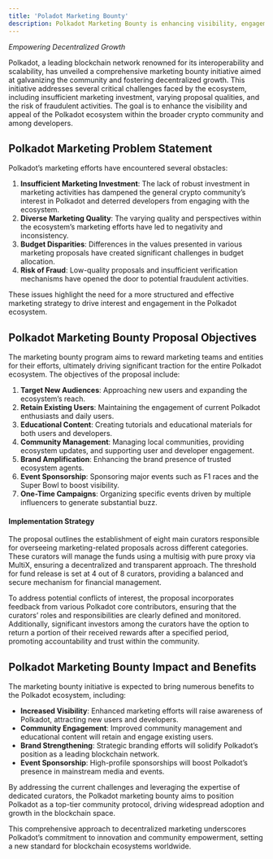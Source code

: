 ```yaml
---
title: 'Poladot Marketing Bounty'
description: Polkadot Marketing Bounty is enhancing visibility, engagement, and growth through decentralized marketing efforts for the Polkadot ecosystem.
---
```


*Empowering Decentralized Growth*

Polkadot, a leading blockchain network renowned for its interoperability and scalability, has unveiled a comprehensive marketing bounty initiative aimed at galvanizing the community and fostering decentralized growth. This initiative addresses several critical challenges faced by the ecosystem, including insufficient marketing investment, varying proposal qualities, and the risk of fraudulent activities. The goal is to enhance the visibility and appeal of the Polkadot ecosystem within the broader crypto community and among developers.

## Polkadot Marketing Problem Statement
Polkadot’s marketing efforts have encountered several obstacles:
1. **Insufficient Marketing Investment**: The lack of robust investment in marketing activities has dampened the general crypto community’s interest in Polkadot and deterred developers from engaging with the ecosystem.
2. **Diverse Marketing Quality**: The varying quality and perspectives within the ecosystem’s marketing efforts have led to negativity and inconsistency.
3. **Budget Disparities**: Differences in the values presented in various marketing proposals have created significant challenges in budget allocation.
4. **Risk of Fraud**: Low-quality proposals and insufficient verification mechanisms have opened the door to potential fraudulent activities.

These issues highlight the need for a more structured and effective marketing strategy to drive interest and engagement in the Polkadot ecosystem.

## Polkadot Marketing Bounty Proposal Objectives
The marketing bounty program aims to reward marketing teams and entities for their efforts, ultimately driving significant traction for the entire Polkadot ecosystem. The objectives of the proposal include:
1. **Target New Audiences**: Approaching new users and expanding the ecosystem’s reach.
2. **Retain Existing Users**: Maintaining the engagement of current Polkadot enthusiasts and daily users.
3. **Educational Content**: Creating tutorials and educational materials for both users and developers.
4. **Community Management**: Managing local communities, providing ecosystem updates, and supporting user and developer engagement.
5. **Brand Amplification**: Enhancing the brand presence of trusted ecosystem agents.
6. **Event Sponsorship**: Sponsoring major events such as F1 races and the Super Bowl to boost visibility.
7. **One-Time Campaigns**: Organizing specific events driven by multiple influencers to generate substantial buzz.

#### Implementation Strategy
The proposal outlines the establishment of eight main curators responsible for overseeing marketing-related proposals across different categories. These curators will manage the funds using a multisig with pure proxy via MultiX, ensuring a decentralized and transparent approach. The threshold for fund release is set at 4 out of 8 curators, providing a balanced and secure mechanism for financial management.

To address potential conflicts of interest, the proposal incorporates feedback from various Polkadot core contributors, ensuring that the curators’ roles and responsibilities are clearly defined and monitored. Additionally, significant investors among the curators have the option to return a portion of their received rewards after a specified period, promoting accountability and trust within the community.

## Polkadot Marketing Bounty Impact and Benefits
The marketing bounty initiative is expected to bring numerous benefits to the Polkadot ecosystem, including:

- **Increased Visibility**: Enhanced marketing efforts will raise awareness of Polkadot, attracting new users and developers.
- **Community Engagement**: Improved community management and educational content will retain and engage existing users.
- **Brand Strengthening**: Strategic branding efforts will solidify Polkadot’s position as a leading blockchain network.
- **Event Sponsorship**: High-profile sponsorships will boost Polkadot’s presence in mainstream media and events.

By addressing the current challenges and leveraging the expertise of dedicated curators, the Polkadot marketing bounty aims to position Polkadot as a top-tier community protocol, driving widespread adoption and growth in the blockchain space.

This comprehensive approach to decentralized marketing underscores Polkadot’s commitment to innovation and community empowerment, setting a new standard for blockchain ecosystems worldwide.
